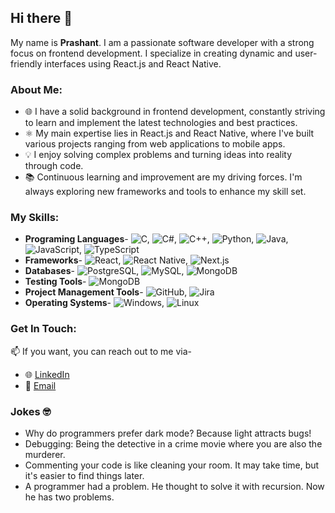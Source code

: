 ## Hi there 👋
My name is **Prashant**. I am a passionate software developer with a strong focus on frontend development. I specialize in creating dynamic and user-friendly interfaces using React.js and React Native.

### About Me:

- 🌐 I have a solid background in frontend development, constantly striving to learn and implement the latest technologies and best practices.
- ⚛️ My main expertise lies in React.js and React Native, where I've built various projects ranging from web applications to mobile apps.
- 💡 I enjoy solving complex problems and turning ideas into reality through code.
- 📚 Continuous learning and improvement are my driving forces. I'm always exploring new frameworks and tools to enhance my skill set.

### My Skills:
- **Programing Languages**- ![C](https://img.shields.io/badge/-C-A8B9CC?style=flat&logo=c&logoColor=white), ![C#](https://img.shields.io/badge/-C%23-239120?style=flat&logo=c-sharp&logoColor=white), ![C++](https://img.shields.io/badge/-C++-00599C?style=flat&logo=c%2B%2B&logoColor=white), ![Python](https://img.shields.io/badge/-Python-3776AB?style=flat&logo=python&logoColor=white), ![Java](https://img.shields.io/badge/-Java-007396?style=flat&logo=java&logoColor=white), ![JavaScript](https://img.shields.io/badge/-JavaScript-F7DF1E?style=flat&logo=javascript&logoColor=black), ![TypeScript](https://img.shields.io/badge/-TypeScript-007ACC?style=flat&logo=typescript&logoColor=white)
- **Frameworks**- ![React](https://img.shields.io/badge/-React-20232A?style=flat&logo=react&logoColor=61DAFB), ![React Native](https://img.shields.io/badge/-React%20Native-20232A?style=flat&logo=react&logoColor=61DAFB), ![Next.js](https://img.shields.io/badge/-Next.js-000000?style=flat&logo=nextdotjs&logoColor=white)
- **Databases**- ![PostgreSQL](https://img.shields.io/badge/-PostgreSQL-336791?style=flat&logo=postgresql&logoColor=white), ![MySQL](https://img.shields.io/badge/-MySQL-4479A1?style=flat&logo=mysql&logoColor=white), ![MongoDB](https://img.shields.io/badge/-MongoDB-47A248?style=flat&logo=mongodb&logoColor=white)
- **Testing Tools**- ![MongoDB](https://img.shields.io/badge/-MongoDB-47A248?style=flat&logo=mongodb&logoColor=white)
- **Project Management Tools**- ![GitHub](https://img.shields.io/badge/-GitHub-181717?style=flat&logo=github&logoColor=white), ![Jira](https://img.shields.io/badge/-Jira-0052CC?style=flat&logo=jira&logoColor=white)
- **Operating Systems**- ![Windows](https://img.shields.io/badge/-Windows-0078D6?style=flat&logo=windows&logoColor=white), ![Linux](https://img.shields.io/badge/-Linux-FCC624?style=flat&logo=linux&logoColor=black)

### Get In Touch:
 📫 If you want, you can reach out to me via-
- 🌐 [LinkedIn](https://www.linkedin.com/in/prashant-kumar-koli/)
- 📧 [Email](mailto:prashant.kumar.koli@gmail.com)

### Jokes 🤓
- Why do programmers prefer dark mode? Because light attracts bugs!
- Debugging: Being the detective in a crime movie where you are also the murderer.
- Commenting your code is like cleaning your room. It may take time, but it's easier to find things later.
- A programmer had a problem. He thought to solve it with recursion. Now he has two problems.

<!---
PrashantKoli-21/PrashantKoli-21 is a ✨ special ✨ repository because its `README.md` (this file) appears on your GitHub profile.
You can click the Preview link to take a look at your changes.
--->
